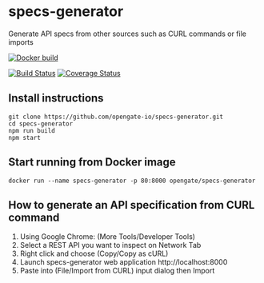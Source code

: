 # specs-generator

Generate API specs from other sources such as CURL commands or file imports

[![Docker build](http://dockeri.co/image/opengate/specs-generator)](https://registry.hub.docker.com/u/opengate/specs-generator/)

[![Build Status](https://travis-ci.org/opengate-io/specs-generator.svg?branch=master)](https://travis-ci.org/opengate-io/specs-generator) [![Coverage Status](https://coveralls.io/repos/github/opengate-io/specs-generator/badge.svg?branch=master)](https://coveralls.io/github/opengate-io/specs-generator?branch=master)

##  Install instructions

```
git clone https://github.com/opengate-io/specs-generator.git
cd specs-generator
npm run build
npm start
```

## Start running from Docker image

```
docker run --name specs-generator -p 80:8000 opengate/specs-generator
```

## How to generate an API specification from CURL command

 1. Using Google Chrome: (More Tools/Developer Tools)
 2. Select a REST API you want to inspect on Network Tab
 3. Right click and choose (Copy/Copy as cURL)
 4. Launch specs-generator web application http://localhost:8000
 5. Paste into (File/Import from CURL) input dialog then Import